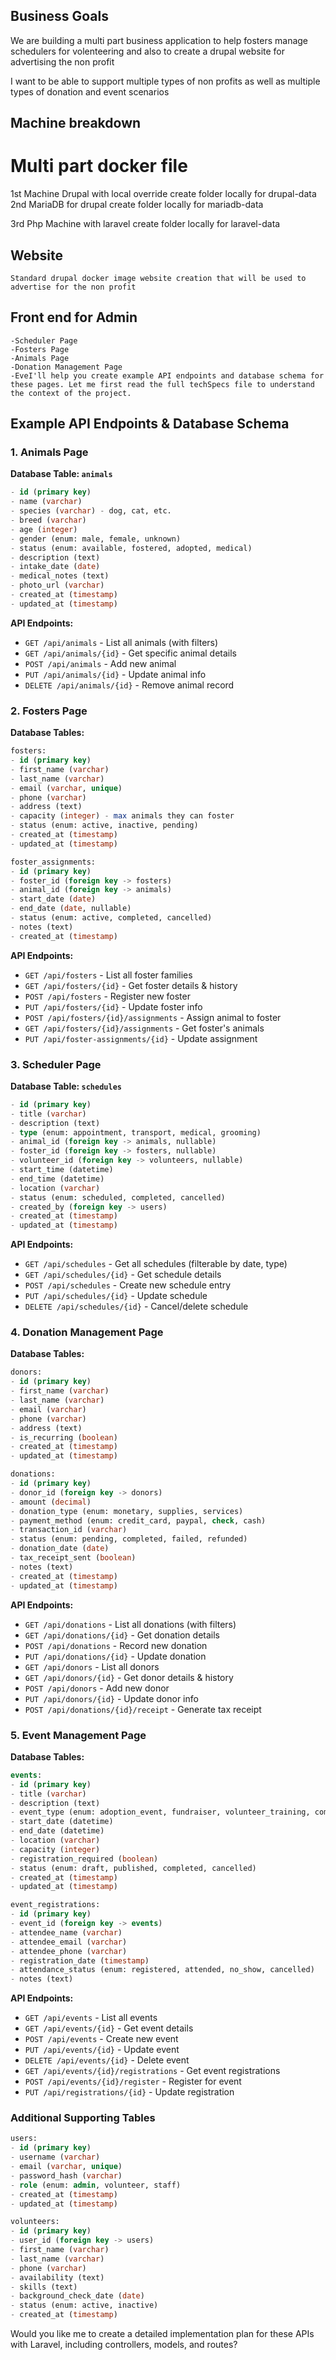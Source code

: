

## Business Goals

We are building a multi part business application to help fosters manage schedulers for volenteering and also to create a drupal website for advertising the non profit

I want to be able to support multiple types of non profits as well as multiple types of donation and event scenarios

## Machine breakdown
# Multi part docker file

1st Machine Drupal with local override 
    create folder locally for drupal-data
2nd MariaDB for drupal 
    create folder locally for mariadb-data

3rd Php Machine with laravel
    create folder locally for laravel-data
    
## Website
    Standard drupal docker image website creation that will be used to advertise for the non profit


## Front end for Admin
    -Scheduler Page
    -Fosters Page
    -Animals Page
    -Donation Management Page
    -EveI'll help you create example API endpoints and database schema for these pages. Let me first read the full techSpecs file to understand the context of the project.

## Example API Endpoints & Database Schema

### 1. **Animals Page**

**Database Table: `animals`**
```sql
- id (primary key)
- name (varchar)
- species (varchar) - dog, cat, etc.
- breed (varchar)
- age (integer)
- gender (enum: male, female, unknown)
- status (enum: available, fostered, adopted, medical)
- description (text)
- intake_date (date)
- medical_notes (text)
- photo_url (varchar)
- created_at (timestamp)
- updated_at (timestamp)
```

**API Endpoints:**
- `GET /api/animals` - List all animals (with filters)
- `GET /api/animals/{id}` - Get specific animal details
- `POST /api/animals` - Add new animal
- `PUT /api/animals/{id}` - Update animal info
- `DELETE /api/animals/{id}` - Remove animal record

### 2. **Fosters Page**

**Database Tables:**
```sql
fosters:
- id (primary key)
- first_name (varchar)
- last_name (varchar)
- email (varchar, unique)
- phone (varchar)
- address (text)
- capacity (integer) - max animals they can foster
- status (enum: active, inactive, pending)
- created_at (timestamp)
- updated_at (timestamp)

foster_assignments:
- id (primary key)
- foster_id (foreign key -> fosters)
- animal_id (foreign key -> animals)
- start_date (date)
- end_date (date, nullable)
- status (enum: active, completed, cancelled)
- notes (text)
- created_at (timestamp)
```

**API Endpoints:**
- `GET /api/fosters` - List all foster families
- `GET /api/fosters/{id}` - Get foster details & history
- `POST /api/fosters` - Register new foster
- `PUT /api/fosters/{id}` - Update foster info
- `POST /api/fosters/{id}/assignments` - Assign animal to foster
- `GET /api/fosters/{id}/assignments` - Get foster's animals
- `PUT /api/foster-assignments/{id}` - Update assignment

### 3. **Scheduler Page**

**Database Table: `schedules`**
```sql
- id (primary key)
- title (varchar)
- description (text)
- type (enum: appointment, transport, medical, grooming)
- animal_id (foreign key -> animals, nullable)
- foster_id (foreign key -> fosters, nullable)
- volunteer_id (foreign key -> volunteers, nullable)
- start_time (datetime)
- end_time (datetime)
- location (varchar)
- status (enum: scheduled, completed, cancelled)
- created_by (foreign key -> users)
- created_at (timestamp)
- updated_at (timestamp)
```

**API Endpoints:**
- `GET /api/schedules` - Get all schedules (filterable by date, type)
- `GET /api/schedules/{id}` - Get schedule details
- `POST /api/schedules` - Create new schedule entry
- `PUT /api/schedules/{id}` - Update schedule
- `DELETE /api/schedules/{id}` - Cancel/delete schedule

### 4. **Donation Management Page**

**Database Tables:**
```sql
donors:
- id (primary key)
- first_name (varchar)
- last_name (varchar)
- email (varchar)
- phone (varchar)
- address (text)
- is_recurring (boolean)
- created_at (timestamp)
- updated_at (timestamp)

donations:
- id (primary key)
- donor_id (foreign key -> donors)
- amount (decimal)
- donation_type (enum: monetary, supplies, services)
- payment_method (enum: credit_card, paypal, check, cash)
- transaction_id (varchar)
- status (enum: pending, completed, failed, refunded)
- donation_date (date)
- tax_receipt_sent (boolean)
- notes (text)
- created_at (timestamp)
- updated_at (timestamp)
```

**API Endpoints:**
- `GET /api/donations` - List all donations (with filters)
- `GET /api/donations/{id}` - Get donation details
- `POST /api/donations` - Record new donation
- `PUT /api/donations/{id}` - Update donation
- `GET /api/donors` - List all donors
- `GET /api/donors/{id}` - Get donor details & history
- `POST /api/donors` - Add new donor
- `PUT /api/donors/{id}` - Update donor info
- `POST /api/donations/{id}/receipt` - Generate tax receipt

### 5. **Event Management Page**

**Database Tables:**
```sql
events:
- id (primary key)
- title (varchar)
- description (text)
- event_type (enum: adoption_event, fundraiser, volunteer_training, community)
- start_date (datetime)
- end_date (datetime)
- location (varchar)
- capacity (integer)
- registration_required (boolean)
- status (enum: draft, published, completed, cancelled)
- created_at (timestamp)
- updated_at (timestamp)

event_registrations:
- id (primary key)
- event_id (foreign key -> events)
- attendee_name (varchar)
- attendee_email (varchar)
- attendee_phone (varchar)
- registration_date (timestamp)
- attendance_status (enum: registered, attended, no_show, cancelled)
- notes (text)
```

**API Endpoints:**
- `GET /api/events` - List all events
- `GET /api/events/{id}` - Get event details
- `POST /api/events` - Create new event
- `PUT /api/events/{id}` - Update event
- `DELETE /api/events/{id}` - Delete event
- `GET /api/events/{id}/registrations` - Get event registrations
- `POST /api/events/{id}/register` - Register for event
- `PUT /api/registrations/{id}` - Update registration

### Additional Supporting Tables

```sql
users:
- id (primary key)
- username (varchar)
- email (varchar, unique)
- password_hash (varchar)
- role (enum: admin, volunteer, staff)
- created_at (timestamp)
- updated_at (timestamp)

volunteers:
- id (primary key)
- user_id (foreign key -> users)
- first_name (varchar)
- last_name (varchar)
- phone (varchar)
- availability (text)
- skills (text)
- background_check_date (date)
- status (enum: active, inactive)
- created_at (timestamp)
```

Would you like me to create a detailed implementation plan for these APIs with Laravel, including controllers, models, and routes?